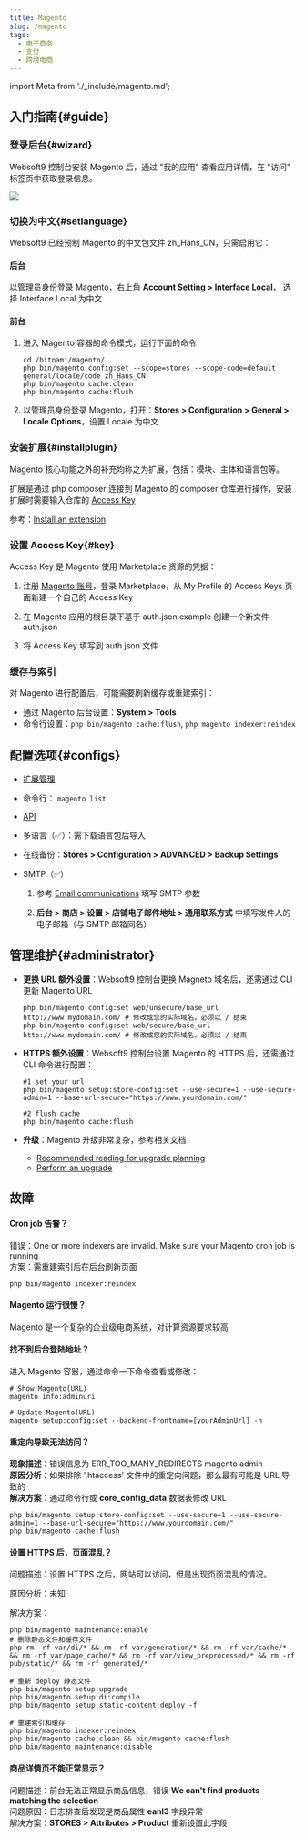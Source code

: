 ```yaml
---
title: Magento
slug: /magento
tags:
  - 电子商务
  - 支付
  - 跨境电商
---
```


import Meta from './_include/magento.md';

<Meta name="meta" />

## 入门指南{#guide}

### 登录后台{#wizard}

Websoft9 控制台安装 Magento 后，通过 "我的应用" 查看应用详情，在 "访问" 标签页中获取登录信息。  

![](./assets/magento-backend-websoft9.png)

### 切换为中文{#setlanguage}

Websoft9 已经预制 Magento 的中文包文件 zh_Hans_CN，只需启用它：

#### 后台

以管理员身份登录 Magento，右上角 **Account Setting > Interface Local**， 选择 Interface Local 为中文

#### 前台

1. 进入 Magento 容器的命令模式，运行下面的命令
   ```
   cd /bitnami/magento/
   php bin/magento config:set --scope=stores --scope-code=default general/locale/code zh_Hans_CN
   php bin/magento cache:clean
   php bin/magento cache:flush
   ```

2. 以管理员身份登录 Magento，打开：**Stores > Configuration > General > Locale Options**，设置 Locale 为中文


### 安装扩展{#installplugin}

Magento 核心功能之外的补充均称之为扩展，包括：模块、主体和语言包等。

扩展是通过 php composer 连接到 Magento 的 composer 仓库进行操作，安装扩展时需要输入仓库的 [Access Key](#key)   

参考：[Install an extension](https://experienceleague.adobe.com/en/docs/commerce-operations/installation-guide/tutorials/extensions) 


### 设置 Access Key{#key}

Access Key 是 Magento 使用 Marketplace 资源的凭据：

1. 注册 [ Magento 账号](https://account.magento.com/applications/customer/login)，登录 Marketplace，从 My Profile 的 Access Keys 页面新建一个自己的 Access Key

3. 在 Magento 应用的根目录下基于 auth.json.example 创建一个新文件 auth.json

4. 将 Access Key 填写到 auth.json 文件


### 缓存与索引

对 Magento 进行配置后，可能需要刷新缓存或重建索引：

- 通过 Magento 后台设置：**System > Tools**
- 命令行设置：`php bin/magento cache:flush`, `php magento indexer:reindex`

## 配置选项{#configs}

- [扩展管理](https://experienceleague.adobe.com/en/docs/commerce-operations/installation-guide/tutorials/extensions)

- 命令行： `magento list`

- [API](https://devdocs.magento.com/guides/v2.2/get-started/bk-get-started-api.html)

- 多语言（✅）：需下载语言包后导入

- 在线备份：**Stores > Configuration > ADVANCED > Backup Settings**

- SMTP（✅）
  1. 参考 [Email communications](https://experienceleague.adobe.com/zh-hans/docs/commerce-admin/systems/communications/email-communications) 填写 SMTP 参数

  2. **后台 > 商店 > 设置 > 店铺电子邮件地址 > 通用联系方式** 中填写发件人的电子邮箱（与 SMTP 邮箱同名）

## 管理维护{#administrator}


- **更换 URL 额外设置**：Websoft9 控制台更换 Magneto 域名后，还需通过 CLI 更新 Magento URL
   ```shell
   php bin/magento config:set web/unsecure/base_url http://www.mydomain.com/ # 修改成您的实际域名，必须以 / 结束
   php bin/magento config:set web/secure/base_url http://www.mydomain.com/ # 修改成您的实际域名，必须以 / 结束
   ```

- **HTTPS 额外设置**：Websoft9 控制台设置 Magento 的 HTTPS 后，还需通过 CLI 命令进行配置：
  ```
  #1 set your url
  php bin/magento setup:store-config:set --use-secure=1 --use-secure-admin=1 --base-url-secure="https://www.yourdomain.com/"

  #2 flush cache
  php bin/magento cache:flush 
  ```

- **升级**：Magento 升级非常复杂，参考相关文档 
  - [Recommended reading for upgrade planning](https://experienceleague.adobe.com/en/docs/commerce-operations/upgrade-guide/resources/recommended-reading)
  - [Perform an upgrade](https://experienceleague.adobe.com/en/docs/commerce-operations/upgrade-guide/implementation/perform-upgrade)

## 故障

#### Cron job 告警？

错误：One or more indexers are invalid. Make sure your Magento cron job is running     
方案：需重建索引后在后台刷新页面
  ```
  php bin/magento indexer:reindex
  ```

#### Magento 运行很慢？

Magento 是一个复杂的企业级电商系统，对计算资源要求较高

#### 找不到后台登陆地址？

进入 Magento 容器，通过命令一下命令查看或修改：  

```shell
# Show Magento(URL)
magento info:adminuri

# Update Magento(URL)
magento setup:config:set --backend-frontname=[yourAdminUrl] -n
```

#### 重定向导致无法访问？

**现象描述**：错误信息为 ERR_TOO_MANY_REDIRECTS magento admin     
**原因分析**：如果排除 '.htaccess' 文件中的重定向问题，那么最有可能是 URL 导致的   
**解决方案**：通过命令行或  **core_config_data** 数据表修改 URL   

```shell
php bin/magento setup:store-config:set --use-secure=1 --use-secure-admin=1 --base-url-secure="https://www.yourdomain.com/"
php bin/magento cache:flush
```

#### 设置 HTTPS 后，页面混乱？

问题描述：设置 HTTPS 之后，网站可以访问，但是出现页面混乱的情况。    

原因分析：未知  

解决方案：

```shell
php bin/magento maintenance:enable
# 删除静态文件和缓存文件
php rm -rf var/di/* && rm -rf var/generation/* && rm -rf var/cache/* && rm -rf var/page_cache/* && rm -rf var/view_preprocessed/* && rm -rf pub/static/* && rm -rf generated/* 

# 重新 deploy 静态文件
php bin/magento setup:upgrade 
php bin/magento setup:di:compile
php bin/magento setup:static-content:deploy -f

# 重建索引和缓存
php bin/magento indexer:reindex
php bin/magento cache:clean && bin/magento cache:flush
php bin/magento maintenance:disable 
```

#### 商品详情页不能正常显示？

问题描述：前台无法正常显示商品信息，错误 **We can't find products matching the selection**   
问题原因：日志排查后发现是商品属性 **eanl3** 字段异常   
解决方案：**STORES > Attributes > Product** 重新设置此字段
